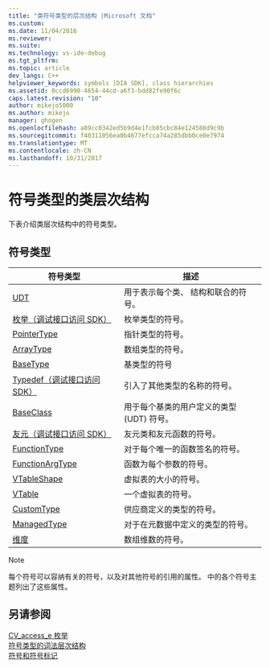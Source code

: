 ```yaml
---
title: "类符号类型的层次结构 |Microsoft 文档"
ms.custom: 
ms.date: 11/04/2016
ms.reviewer: 
ms.suite: 
ms.technology: vs-ide-debug
ms.tgt_pltfrm: 
ms.topic: article
dev_langs: C++
helpviewer_keywords: symbols [DIA SDK], class hierarchies
ms.assetid: 0ccd6990-4654-44cd-a6f3-bdd82fe90f6c
caps.latest.revision: "10"
author: mikejo5000
ms.author: mikejo
manager: ghogen
ms.openlocfilehash: a89cc0342ed5b9d4e1fcb85cbc84e124588d9c9b
ms.sourcegitcommit: f40311056ea0b4677efcca74a285dbb0ce0e7974
ms.translationtype: MT
ms.contentlocale: zh-CN
ms.lasthandoff: 10/31/2017
---
```

# <a name="class-hierarchy-of-symbol-types"></a>符号类型的类层次结构
下表介绍类层次结构中的符号类型。  
  
## <a name="symbol-types"></a>符号类型  
  
|符号类型|描述|  
|-----------------|-----------------|  
|[UDT](../../debugger/debug-interface-access/udt.md)|用于表示每个类、 结构和联合的符号。|  
|[枚举（调试接口访问 SDK）](../../debugger/debug-interface-access/enum-debug-interface-access-sdk.md)|枚举类型的符号。|  
|[PointerType](../../debugger/debug-interface-access/pointertype.md)|指针类型的符号。|  
|[ArrayType](../../debugger/debug-interface-access/arraytype.md)|数组类型的符号。|  
|[BaseType](../../debugger/debug-interface-access/basetype.md)|基类型的符号|  
|[Typedef（调试接口访问 SDK）](../../debugger/debug-interface-access/typedef-debug-interface-access-sdk.md)|引入了其他类型的名称的符号。|  
|[BaseClass](../../debugger/debug-interface-access/baseclass.md)|用于每个基类的用户定义的类型 (UDT) 符号。|  
|[友元（调试接口访问 SDK）](../../debugger/debug-interface-access/friend-debug-interface-access-sdk.md)|友元类和友元函数的符号。|  
|[FunctionType](../../debugger/debug-interface-access/functiontype.md)|对于每个唯一的函数签名的符号。|  
|[FunctionArgType](../../debugger/debug-interface-access/functionargtype.md)|函数为每个参数的符号。|  
|[VTableShape](../../debugger/debug-interface-access/vtableshape.md)|虚拟表的大小的符号。|  
|[VTable](../../debugger/debug-interface-access/vtable.md)|一个虚拟表的符号。|  
|[CustomType](../../debugger/debug-interface-access/customtype.md)|供应商定义的类型的符号。|  
|[ManagedType](../../debugger/debug-interface-access/managedtype.md)|对于在元数据中定义的类型的符号。|  
|[维度](../../debugger/debug-interface-access/dimension.md)|数组维数的符号。|  
  
> [!NOTE]
>  每个符号可以容纳有关的符号，以及对其他符号的引用的属性。 中的各个符号主题列出了这些属性。  
  
## <a name="see-also"></a>另请参阅  
 [CV_access_e 枚举](../../debugger/debug-interface-access/cv-access-e.md)   
 [符号类型的词法层次结构](../../debugger/debug-interface-access/lexical-hierarchy-of-symbol-types.md)   
 [符号和符号标记](../../debugger/debug-interface-access/symbols-and-symbol-tags.md)
